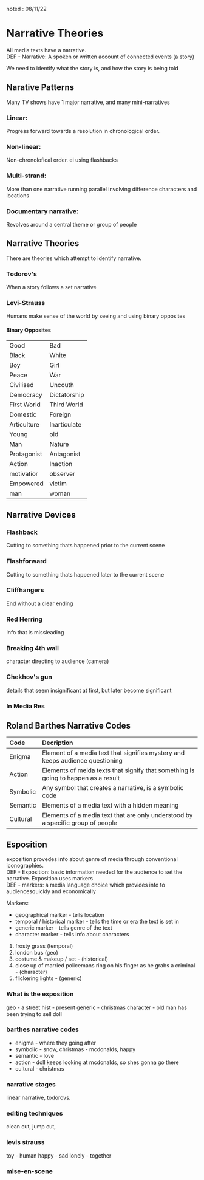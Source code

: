 noted : 08/11/22

# Narrative Theories

All media texts have a narrative.  
DEF - Narrative: A spoken or written account of connected events (a story)  
  
We need to identify what the story is, and how the story is being told

## Narative Patterns

Many TV shows have 1 major narrative, and many mini-narratives
### Linear:
Progress forward towards a resolution in chronological order.

### Non-linear:
Non-chronolofical order. ei using flashbacks

### Multi-strand:
More than one narrative running parallel involving difference characters and locations

### Documentary narrative:
Revolves around a central theme or group of people


## Narrative Theories

There are theories which attempt to identify narrative.


### Todorov's
When a story follows a set narrative

### Levi-Strauss 
Humans make sense of the world by seeing and using binary opposites

#### Binary Opposites

| | |
|:---|:---|
|Good|Bad|
|Black|White
|Boy|Girl|
|Peace|War|
|Civilised|Uncouth|
|Democracy|Dictatorship|
|First World|Third World|
|Domestic|Foreign|
|Articulture|Inarticulate|
|Young|old|
|Man|Nature|
|Protagonist|Antagonist|
|Action|Inaction|
|motivatior|observer|
|Empowered|victim|
|man|woman|


## Narrative Devices

### Flashback
Cutting to something thats happened prior to the current scene

### Flashforward
Cutting to something thats happened later to the current scene

### Cliffhangers
End without a clear ending

### Red Herring
Info that is missleading

### Breaking 4th wall
character directing to audience (camera)

### Chekhov's gun
details that seem insignificant at first, but later become significant

### In Media Res


## Roland Barthes Narrative Codes

|Code |Decription|
|:----|:---------|
|Enigma|Element of a media text that signifies mystery and keeps audience questioning|
|Action|Elements of meida texts that signify that something is going to happen as a result|
|Symbolic|Any symbol that creates a narrative, is a symbolic code|
|Semantic|Elements of a media text with a hidden meaning|
|Cultural|Elements of a media text that are only understood by a specific group of people|


## Esposition
exposition provedes info about genre of media through conventional iconographies.  
DEF - Exposition: basic information needed for the audience to set the narrative. Exposition uses markers  
DEF - markers: a media language choice which provides info to audiencesquickly and economically

Markers:

- geographical marker - tells location
- temporal / historical marker - tells the time or era the text is set in
- generic marker - tells genre of the text
- character marker - tells info about characters

1. frosty grass (temporal)
2. london bus (geo)
3. costume & makeup / set - (historical)
4. close up of married policemans ring on his finger as he grabs a criminal - (character)
5. flickering lights - (generic)


### What is the exposition
geo - a street
hist - present
generic - christmas
character - old man has been trying to sell doll

### barthes narrative codes

- enigma - where they going after
- symbolic - snow, christmas - mcdonalds, happy
- semantic - love
- action - doll keeps looking at mcdonalds, so shes gonna go there
- cultural - christmas

### narrative stages
linear narrative, todorovs.

### editing techniques
clean cut, jump cut, 

### levis strauss

toy - human
happy - sad
lonely - together

### mise-en-scene
